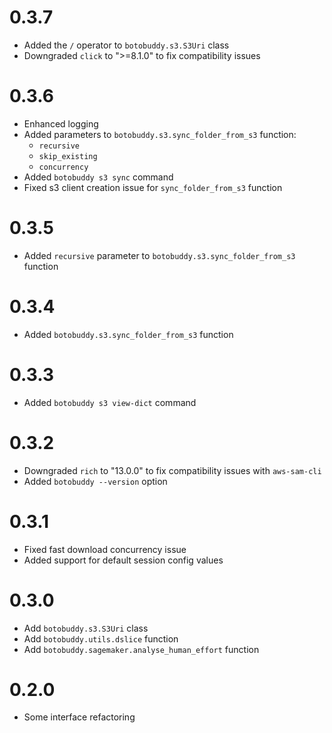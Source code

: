 # 0.3.7

- Added the `/` operator to `botobuddy.s3.S3Uri` class
- Downgraded `click` to ">=8.1.0" to fix compatibility issues

# 0.3.6

- Enhanced logging
- Added parameters to `botobuddy.s3.sync_folder_from_s3` function:
    - `recursive`
    - `skip_existing`
    - `concurrency`
- Added `botobuddy s3 sync` command
- Fixed s3 client creation issue for `sync_folder_from_s3` function

# 0.3.5

- Added `recursive` parameter to `botobuddy.s3.sync_folder_from_s3` function

# 0.3.4

- Added `botobuddy.s3.sync_folder_from_s3` function

# 0.3.3

- Added `botobuddy s3 view-dict` command

# 0.3.2

- Downgraded `rich` to "13.0.0" to fix compatibility issues with `aws-sam-cli`
- Added `botobuddy --version` option

# 0.3.1

- Fixed fast download concurrency issue
- Added support for default session config values

# 0.3.0

- Add `botobuddy.s3.S3Uri` class
- Add `botobuddy.utils.dslice` function
- Add `botobuddy.sagemaker.analyse_human_effort` function

# 0.2.0

- Some interface refactoring
